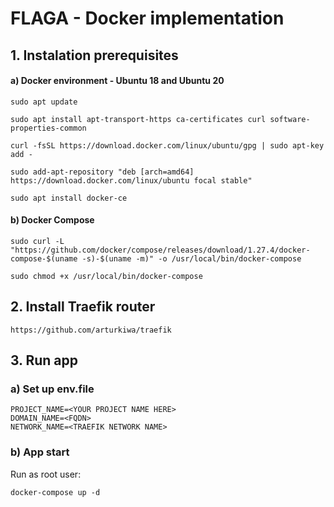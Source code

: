 # FLAGA - Docker implementation

## 1. Instalation prerequisites
#### a) Docker environment - Ubuntu 18 and Ubuntu 20
```
sudo apt update
```

```
sudo apt install apt-transport-https ca-certificates curl software-properties-common
```

```
curl -fsSL https://download.docker.com/linux/ubuntu/gpg | sudo apt-key add -
```

```
sudo add-apt-repository "deb [arch=amd64] https://download.docker.com/linux/ubuntu focal stable"
```

```
sudo apt install docker-ce
```

#### b) Docker Compose
```
sudo curl -L "https://github.com/docker/compose/releases/download/1.27.4/docker-compose-$(uname -s)-$(uname -m)" -o /usr/local/bin/docker-compose
```

```
sudo chmod +x /usr/local/bin/docker-compose
```
## 2. Install Traefik router
```angular2html
https://github.com/arturkiwa/traefik
```

## 3. Run app
### a) Set up env.file
```angular2html
PROJECT_NAME=<YOUR PROJECT NAME HERE>
DOMAIN_NAME=<FQDN>
NETWORK_NAME=<TRAEFIK NETWORK NAME>
```
### b) App start
Run as root user:
```angular2html
docker-compose up -d
```
